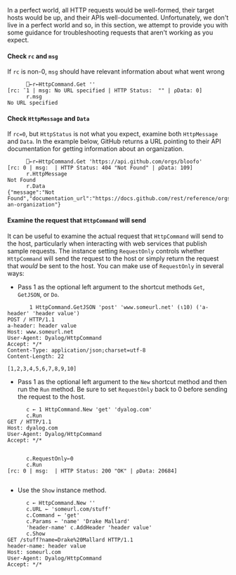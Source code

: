 In a perfect world, all HTTP requests would be well-formed, their target hosts would be up, and their APIs well-documented.  Unfortunately, we don't live in a perfect world and so, in this section, we attempt to provide you with some guidance for troubleshooting requests that aren't working as you expect.
#### Check `rc` and `msg`
If `rc` is non-0, `msg` should have relevant information about what went wrong
```
      ⎕←r←HttpCommand.Get ''
[rc: ¯1 | msg: No URL specified | HTTP Status:  "" | ⍴Data: 0]
      r.msg
No URL specified
```
#### Check `HttpMessage` and `Data`
If `rc=0`, but `HttpStatus` is not what you expect, examine both `HttpMessage` and `Data`.  In the example below, GitHub returns a URL pointing to their API documentation for getting information about an organization.
``` 
      ⎕←r←HttpCommand.Get 'https://api.github.com/orgs/bloofo'
[rc: 0 | msg:  | HTTP Status: 404 "Not Found" | ⍴Data: 109]
      r.HttpMessage
Not Found
      r.Data
{"message":"Not Found","documentation_url":"https://docs.github.com/rest/reference/orgs#get-an-organization"}
```
#### Examine the request that `HttpCommand` will send
It can be useful to examine the actual request that `HttpCommand` will send to the host, particularly when interacting with web services that publish sample requests. The instance setting `RequestOnly` controls whether `HttpCommand` will send the request to the host or simply return the request that _would_ be sent to the host. You can make use of `RequestOnly` in several ways:

* Pass 1 as the optional left argument to the shortcut methods `Get`, `GetJSON`, or `Do`.
```
       1 HttpCommand.GetJSON 'post' 'www.someurl.net' (⍳10) ('a-header' 'header value')
POST / HTTP/1.1
a-header: header value
Host: www.someurl.net
User-Agent: Dyalog/HttpCommand
Accept: */*
Content-Type: application/json;charset=utf-8
Content-Length: 22

[1,2,3,4,5,6,7,8,9,10]
```
* Pass 1 as the optional left argument to the `New` shortcut method and then run the `Run` method. Be sure to set `RequestOnly` back to 0 before sending the request to the host.
```
      c ← 1 HttpCommand.New 'get' 'dyalog.com'
      c.Run
GET / HTTP/1.1
Host: dyalog.com
User-Agent: Dyalog/HttpCommand
Accept: */*


      c.RequestOnly←0
      c.Run
[rc: 0 | msg:  | HTTP Status: 200 "OK" | ⍴Data: 20684]
      
```

* Use the `Show` instance method. 
```
      c ← HttpCommand.New ''
      c.URL ← 'someurl.com/stuff'
      c.Command ← 'get'
      c.Params ← 'name' 'Drake Mallard'
      'header-name' c.AddHeader 'header value'
      c.Show
GET /stuff?name=Drake%20Mallard HTTP/1.1
header-name: header value
Host: someurl.com
User-Agent: Dyalog/HttpCommand
Accept: */*

```

